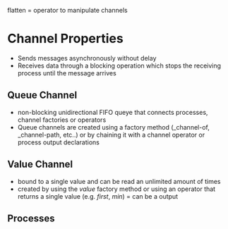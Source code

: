 flatten = operator to manipulate channels

# Channel Properties
- Sends messages asynchronously without delay
- Receives data through a blocking operation which stops the receiving process until the message arrives

## Queue Channel
- non-blocking unidirectional FIFO queye that connects processes, channel factories or operators
- Queue channels are created using a factory method (_channel-of, _channel-path, etc..) or by chaining it with a channel operator or process output declarations

## Value Channel
- bound to a single value and can be read an unlimited amount of times
- created by using the _value_ factory method or using an operator that returns a single value (e.g. _first_, _min_) = can be a output


## Processes 

